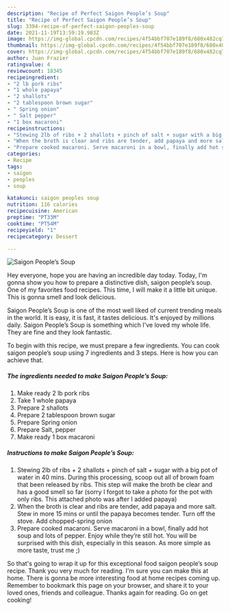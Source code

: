 ```yaml
---
description: "Recipe of Perfect Saigon People’s Soup"
title: "Recipe of Perfect Saigon People’s Soup"
slug: 3394-recipe-of-perfect-saigon-peoples-soup
date: 2021-11-19T13:59:19.983Z
image: https://img-global.cpcdn.com/recipes/4f54bbf707e189f8/680x482cq70/saigon-peoples-soup-recipe-main-photo.jpg
thumbnail: https://img-global.cpcdn.com/recipes/4f54bbf707e189f8/680x482cq70/saigon-peoples-soup-recipe-main-photo.jpg
cover: https://img-global.cpcdn.com/recipes/4f54bbf707e189f8/680x482cq70/saigon-peoples-soup-recipe-main-photo.jpg
author: Juan Frazier
ratingvalue: 4
reviewcount: 18345
recipeingredient:
- "2 lb pork ribs"
- "1 whole papaya"
- "2 shallots"
- "2 tablespoon brown sugar"
- " Spring onion"
- " Salt pepper"
- "1 box macaroni"
recipeinstructions:
- "Stewing 2lb of ribs + 2 shallots + pinch of salt + sugar with a big pot of water in 40 mins. During this processing, scoop out all of brown foam that been released by ribs. This step will make the broth be clear and has a good smell so far (sorry I forgot to take a photo for the pot with only ribs. This attached photo was after I added papaya)"
- "When the broth is clear and ribs are tender, add papaya and more salt. Stew in more 15 mins or until the papaya becomes tender. Turn off the stove. Add chopped-spring onion"
- "Prepare cooked macaroni. Serve macaroni in a bowl, finally add hot soup and lots of pepper. Enjoy while they’re still hot. You will be surprised with this dish, especially in this season. As more simple as more taste, trust me ;)"
categories:
- Recipe
tags:
- saigon
- peoples
- soup

katakunci: saigon peoples soup 
nutrition: 116 calories
recipecuisine: American
preptime: "PT33M"
cooktime: "PT54M"
recipeyield: "1"
recipecategory: Dessert

---
```



![Saigon People’s Soup](https://img-global.cpcdn.com/recipes/4f54bbf707e189f8/680x482cq70/saigon-peoples-soup-recipe-main-photo.jpg)

Hey everyone, hope you are having an incredible day today. Today, I'm gonna show you how to prepare a distinctive dish, saigon people’s soup. One of my favorites food recipes. This time, I will make it a little bit unique. This is gonna smell and look delicious.



Saigon People’s Soup is one of the most well liked of current trending meals in the world. It is easy, it is fast, it tastes delicious. It's enjoyed by millions daily. Saigon People’s Soup is something which I've loved my whole life. They are fine and they look fantastic.


To begin with this recipe, we must prepare a few ingredients. You can cook saigon people’s soup using 7 ingredients and 3 steps. Here is how you can achieve that.

<!--inarticleads1-->

##### The ingredients needed to make Saigon People’s Soup:

1. Make ready 2 lb pork ribs
1. Take 1 whole papaya
1. Prepare 2 shallots
1. Prepare 2 tablespoon brown sugar
1. Prepare  Spring onion
1. Prepare  Salt, pepper
1. Make ready 1 box macaroni




<!--inarticleads2-->

##### Instructions to make Saigon People’s Soup:

1. Stewing 2lb of ribs + 2 shallots + pinch of salt + sugar with a big pot of water in 40 mins. During this processing, scoop out all of brown foam that been released by ribs. This step will make the broth be clear and has a good smell so far (sorry I forgot to take a photo for the pot with only ribs. This attached photo was after I added papaya)
1. When the broth is clear and ribs are tender, add papaya and more salt. Stew in more 15 mins or until the papaya becomes tender. Turn off the stove. Add chopped-spring onion
1. Prepare cooked macaroni. Serve macaroni in a bowl, finally add hot soup and lots of pepper. Enjoy while they’re still hot. You will be surprised with this dish, especially in this season. As more simple as more taste, trust me ;)




So that's going to wrap it up for this exceptional food saigon people’s soup recipe. Thank you very much for reading. I'm sure you can make this at home. There is gonna be more interesting food at home recipes coming up. Remember to bookmark this page on your browser, and share it to your loved ones, friends and colleague. Thanks again for reading. Go on get cooking!
